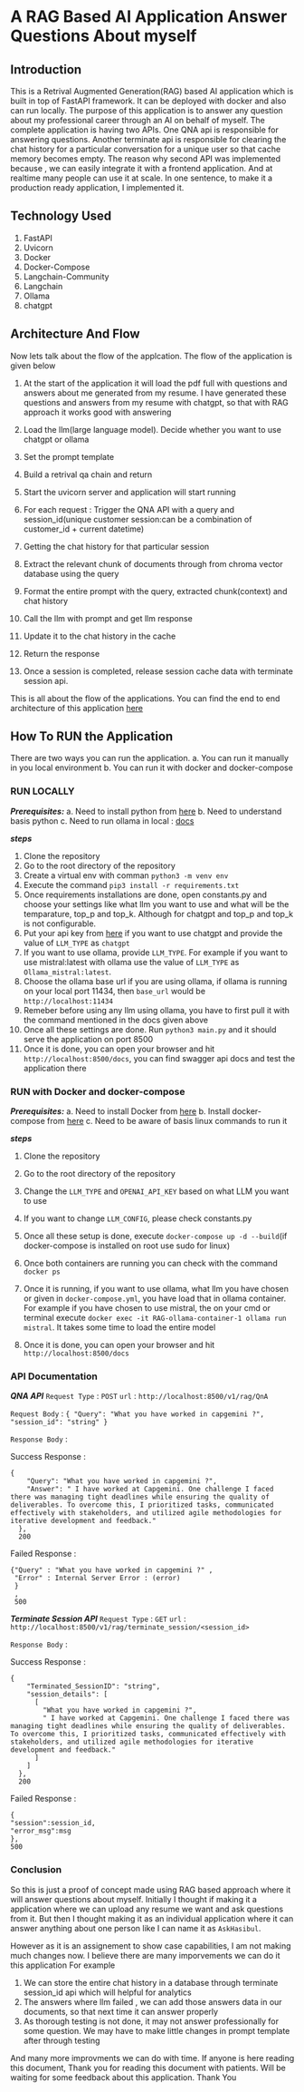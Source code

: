 # A RAG Based AI Application Answer Questions About myself


## Introduction
This is a Retrival Augmented Generation(RAG) based AI application which is built in top of FastAPI framework. It can be deployed with docker and also can run locally. The purpose of this application is to answer any question about my professional career through an AI on behalf of myself. The complete application is having two APIs. One QNA api is responsible for answering questions. Another terminate api is responsible for clearing the chat history for a particular conversation for a unique user so that cache memory becomes empty. The reason why second API was implemented because , we can easily integrate it with a frontend application. And at realtime many people can use it at scale. In one sentence, to make it a production ready application, I implemented it.

## Technology Used
1. FastAPI
2. Uvicorn
3. Docker
4. Docker-Compose
5. Langchain-Community
6. Langchain
7. Ollama
8. chatgpt

## Architecture And Flow
Now lets talk about the flow of the applcation. The flow of the application is given below

1. At the start of the application it will load the pdf full with questions and answers about me generated from my resume. I have generated these questions and answers from my resume with chatgpt, so that with RAG approach it works good with answering

2. Load the llm(large language model). Decide whether you want to use chatgpt or ollama

3. Set the prompt template

4. Build a retrival qa chain and return

5. Start the uvicorn server and application will start running

6. For each request : Trigger the QNA API with a query and session_id(unique customer session:can be a combination of customer_id + current datetime)

7. Getting the chat history for that particular session

8. Extract the relevant chunk of documents through from chroma vector database using the query

9. Format the entire prompt with the query, extracted chunk(context) and chat history

10. Call the llm with prompt and get llm response

11. Update it to the chat history in the cache

12. Return the response

13. Once a session is completed, release session cache data with terminate session api.

This is all about the flow of the applications. You can find the end to end architecture of this application [here]()



## How To RUN the Application

There are two ways you can run the application.
a. You can run it manually in you local environment
b. You can run it with docker and docker-compose


### RUN LOCALLY

***Prerequisites:***
a. Need to install python from [here](https://www.python.org/downloads/)
b. Need to understand basis python
c. Need to run ollama in local : [docs](https://github.com/ollama/ollama)

***steps***

1. Clone the repository
2. Go to the root directory of the repository
3. Create a virtual env with comman `python3 -m venv env`
4. Execute the command `pip3 install -r requirements.txt`
5. Once requirements installations are done, open constants.py and choose your
   settings like what llm you want to use and what will be the temparature, top_p and top_k. Although for chatgpt and top_p and top_k is not configurable.
6. Put your api key from [here](https://platform.openai.com/api-keys) if you
   want to use chatgpt and provide the value of `LLM_TYPE` as `chatgpt`
7. If you want to use ollama, provide `LLM_TYPE`. For example if you want to use mistral:latest with ollama use the value of `LLM_TYPE` as `Ollama_mistral:latest`.
8. Choose the ollama base url if you are using ollama, if ollama is running on your local port 11434, then `base_url` would be `http://localhost:11434`
9. Remeber before using any llm using ollama, you have to first pull it with the command mentioned in the docs given above
10. Once all these settings are done. Run `python3 main.py` and it should serve the application on port 8500
11. Once it is done, you can open your browser and hit `http://localhost:8500/docs`, you can find swagger api docs and test the application there


### RUN with Docker and docker-compose

***Prerequisites:***
a. Need to install Docker from [here](https://docs.docker.com/engine/install/)
b. Install docker-compose from [here](https://docs.docker.com/compose/install/)
c. Need to be aware of basis linux commands to run it

***steps***

1. Clone the repository
2. Go to the root directory of the repository
3. Change the `LLM_TYPE` and `OPENAI_API_KEY` based on what LLM you want to use
4. If you want to change `LLM_CONFIG`, please check constants.py
5. Once all these setup is done, execute `docker-compose up -d --build`(if docker-compose is installed on root use sudo for linux)
6. Once both containers are running you can check with the command `docker ps`
7. Once it is running, if you want to use ollama, what llm you have chosen or 
  given in `docker-compose.yml`, you have load that in ollama container. For example if you have chosen to use mistral, the on your cmd or terminal execute `docker exec -it RAG-ollama-container-1 ollama run mistral`. It takes some time to load the entire model

8. Once it is done, you can open your browser and hit `http://localhost:8500/docs`



### API Documentation

***QNA API***
`Request Type` : `POST`
`url` : `http://localhost:8500/v1/rag/QnA`

`Request Body` : ```{
  "Query": "What you have worked in capgemini ?",
  "session_id": "string"
}```


`Response Body` :

Success Response :

```
{
    "Query": "What you have worked in capgemini ?",
    "Answer": " I have worked at Capgemini. One challenge I faced there was managing tight deadlines while ensuring the quality of deliverables. To overcome this, I prioritized tasks, communicated effectively with stakeholders, and utilized agile methodologies for iterative development and feedback."
  },
  200
```

Failed Response :

```
{"Query" : "What you have worked in capgemini ?" ,
 "Error" : Internal Server Error : (error)
 }
 ,
 500
```



***Terminate Session API***
`Request Type` : `GET`
`url` : `http://localhost:8500/v1/rag/terminate_session/<session_id>`


`Response Body` :

Success Response :

```
{
    "Terminated_SessionID": "string",
    "session_details": [
      [
        "What you have worked in capgemini ?",
        " I have worked at Capgemini. One challenge I faced there was managing tight deadlines while ensuring the quality of deliverables. To overcome this, I prioritized tasks, communicated effectively with stakeholders, and utilized agile methodologies for iterative development and feedback."
      ]
    ]
  },
  200
```

Failed Response :

```
{
"session":session_id,
"error_msg":msg
},
500
```

### Conclusion

So this is just a proof of concept made using RAG based approach where it will answer questions about myself. Initially I thought if making it a application where we can upload any resume we want and ask questions from it. But then I thought making it as an individual application where it can answer anything about one person like I can name it as `AskHasibul`.

However as it is an assignement to show case capabilities, I am not making much changes now. I believe there are many imporvements we can do it this application
For example

1. We can store the entire chat history in a database through terminate session_id api which will helpful for analytics
2. The answers where llm failed , we can add those answers data in our documents, so that next time it can answer properly
3. As thorough testing is not done, it may not answer professionally for some question. We may have to make little changes in prompt template after through testing

And many more improvments we can do with time. If anyone is here reading this document, Thank you for reading this document with patients. Will be waiting for some feedback about this application. Thank You